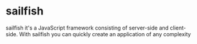 # sailfish

sailfish it's a JavaScript framework consisting of server-side and client-side. With sailfish you can quickly create an application of any complexity